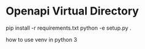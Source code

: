 # Openapi Virtual Directory

pip install -r requirements.txt
python -e setup.py .

how to use venv in python 3
